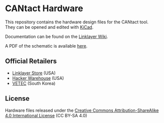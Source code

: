 # CANtact Hardware

This repository contains the hardware design files for the CANtact tool. They 
can be opened and edited with [KiCad](http://www.kicad.org/).

Documentation can be found on the [Linklayer Wiki](https://wiki.linklayer.com/index.php/CANtact).

A PDF of the schematic is available
[here](https://github.com/CANtact/cantact-hw/blob/master/cantact.pdf?raw=true).

## Official Retailers

- [Linklayer Store](https://store.linklayer.com) (USA)
- [Hacker Warehouse](https://hackerwarehouse.com) (USA)
- [VETEC](http://vctec.co.kr) (South Korea)

## License

Hardware files released under the [Creative Commons Attribution-ShareAlike 4.0
International License](http://creativecommons.org/licenses/by-sa/4.0/) (CC BY-SA
4.0)

